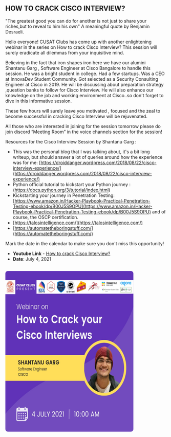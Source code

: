 
## HOW TO CRACK CISCO INTERVIEW?


"The greatest good you can do for another is not just to share your riches,but to reveal to him his own"
A meaningful quote by Benjamin Desraeli.

Hello everyone!
CUSAT Clubs has come up with another enlightening webinar in the series on How to crack Cisco Interview? This session will surely eradicate all dilemmas from your inquisitive mind.

Believing in the fact that iron shapes iron here we have our alumini Shantanu Garg , Software Engineer at Cisco Bangalore to handle this session. He was a bright student in college. Had a few startups. Was a CEO at InnovaDev Student Community. Got selected as a Security Consulting Engineer at Cisco in 2019. He will be discussing about preparation strategy ,question banks to follow for Cisco Interview. He will also enhance our knowledge on the job and working environment at Cisco..so don't forget to dive in this informative session.

These few hours will surely leave you motivated , focused and the zeal to become successful in cracking Cisco Interview will be rejuvenated.

All those who are interested in joining for the session tomorrow please do join discord “Meeting Room” in the voice channels section  for the session!

Resources for the Cisco Interview Session by Shantanu Garg : 

- This was the personal blog that I was talking about, it's a bit long writeup, but should answer a lot of queries around how the experience was for me: [https://droiddanger.wordpress.com/2018/08/22/cisco-interview-experience/](https://droiddanger.wordpress.com/2018/08/22/cisco-interview-experience/)
- Python official tutorial to kickstart your Python journey : (https://docs.python.org/3/tutorial/index.html) 
- Kickstarting your journey in Penetration Testing: [https://www.amazon.in/Hacker-Playbook-Practical-Penetration-Testing-ebook/dp/B00J5S9OPU](https://www.amazon.in/Hacker-Playbook-Practical-Penetration-Testing-ebook/dp/B00J5S9OPU) and of course, the OSCP certification.
- [https://talosintelligence.com/](https://talosintelligence.com/)
- [https://automatetheboringstuff.com/](https://automatetheboringstuff.com/)

Mark the date in the calendar to make sure you don't miss this opportunity!



- **Youtube Link** - [How to crack Cisco Interview?](https://www.youtube.com/watch?v=SkEG1R1MMqo)
- **Date**: July 4, 2021

<img src="/assets/images/Session8.jpeg" width="400" height="500" style="border-radius: 8px; margin-top: 15px;">
